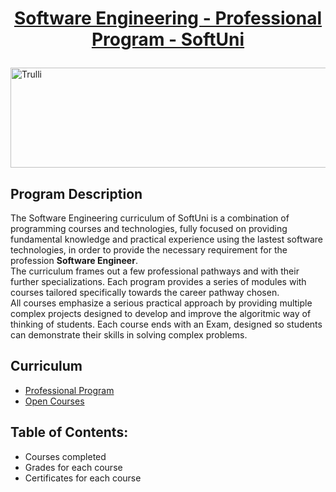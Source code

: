 # <a href="https://softuni.bg/curriculum"><p align="center">Software Engineering - Professional Program - SoftUni</a></p>

<a href="https://softuni.bg/">
<img src="https://stringfixer.com/files/651542214.jpg" alt="Trulli" width="1218" height="160">
</a>

## Program Description
The Software Engineering curriculum of SoftUni is a combination of programming courses and technologies, fully focused on providing fundamental knowledge and practical experience using the lastest software technologies, in order to provide the necessary requirement for the profession **Software Engineer**.
<br>
The curriculum frames out a few professional pathways and with their further specializations. Each program provides a series of modules with courses tailored specifically towards the career pathway chosen.
<br>
All courses emphasize a serious practical approach by providing multiple complex projects designed to develop and improve the algoritmic way of thinking of students.
Each course ends with an Exam, designed so students can demonstrate their skills in solving complex problems. 

## Curriculum
- <a href="https://softuni.bg/curriculum">Professional Program</a>
- <a href="https://softuni.bg/trainings/opencourses">Open Courses</a>

## Table of Contents:
- Courses completed
- Grades for each course
- Certificates for each course





















<!--
To add:
- Diplomas
- Other certification from the open courses in SoftUni
- Projects
-->
